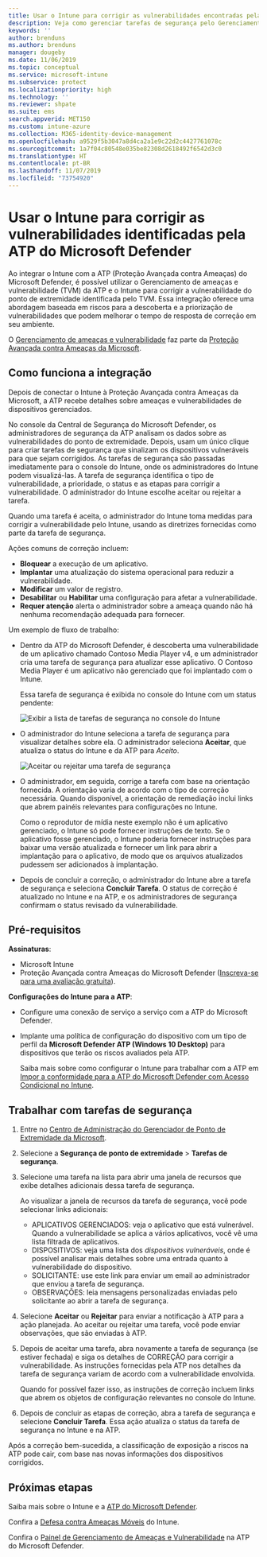 ```yaml
---
title: Usar o Intune para corrigir as vulnerabilidades encontradas pela ATP do Microsoft Defender – Azure | Microsoft Docs
description: Veja como gerenciar tarefas de segurança pelo Gerenciamento de ameaças e vulnerabilidade, parte da ATP (Proteção Avançada contra Ameaças) do Microsoft Defender no console do Intune.
keywords: ''
author: brenduns
ms.author: brenduns
manager: dougeby
ms.date: 11/06/2019
ms.topic: conceptual
ms.service: microsoft-intune
ms.subservice: protect
ms.localizationpriority: high
ms.technology: ''
ms.reviewer: shpate
ms.suite: ems
search.appverid: MET150
ms.custom: intune-azure
ms.collection: M365-identity-device-management
ms.openlocfilehash: a9529f5b3047a8d4ca2a1e9c22d2c4427761078c
ms.sourcegitcommit: 1a7f04c80548e035be82308d2618492f6542d3c0
ms.translationtype: HT
ms.contentlocale: pt-BR
ms.lasthandoff: 11/07/2019
ms.locfileid: "73754920"
---
```

# <a name="use-intune-to-remediate-vulnerabilities-identified-by-microsoft-defender-atp"></a>Usar o Intune para corrigir as vulnerabilidades identificadas pela ATP do Microsoft Defender

Ao integrar o Intune com a ATP (Proteção Avançada contra Ameaças) do Microsoft Defender, é possível utilizar o Gerenciamento de ameaças e vulnerabilidade (TVM) da ATP e o Intune para corrigir a vulnerabilidade do ponto de extremidade identificada pelo TVM. Essa integração oferece uma abordagem baseada em riscos para a descoberta e a priorização de vulnerabilidades que podem melhorar o tempo de resposta de correção em seu ambiente.

O [Gerenciamento de ameaças e vulnerabilidade](https://docs.microsoft.com/windows/security/threat-protection/windows-defender-atp/next-gen-threat-and-vuln-mgt) faz parte da [Proteção Avançada contra Ameaças da Microsoft](https://docs.microsoft.com/windows/security/threat-protection/windows-defender-atp/windows-defender-advanced-threat-protection).

## <a name="how-integration-works"></a>Como funciona a integração

Depois de conectar o Intune à Proteção Avançada contra Ameaças da Microsoft, a ATP recebe detalhes sobre ameaças e vulnerabilidades de dispositivos gerenciados.

No console da Central de Segurança do Microsoft Defender, os administradores de segurança da ATP analisam os dados sobre as vulnerabilidades do ponto de extremidade. Depois, usam um único clique para criar tarefas de segurança que sinalizam os dispositivos vulneráveis para que sejam corrigidos. As tarefas de segurança são passadas imediatamente para o console do Intune, onde os administradores do Intune podem visualizá-las. A tarefa de segurança identifica o tipo de vulnerabilidade, a prioridade, o status e as etapas para corrigir a vulnerabilidade. O administrador do Intune escolhe aceitar ou rejeitar a tarefa.

Quando uma tarefa é aceita, o administrador do Intune toma medidas para corrigir a vulnerabilidade pelo Intune, usando as diretrizes fornecidas como parte da tarefa de segurança.

Ações comuns de correção incluem:

- **Bloquear** a execução de um aplicativo.
- **Implantar** uma atualização do sistema operacional para reduzir a vulnerabilidade.
- **Modificar** um valor de registro.
- **Desabilitar** ou **Habilitar** uma configuração para afetar a vulnerabilidade.
- **Requer atenção** alerta o administrador sobre a ameaça quando não há nenhuma recomendação adequada para fornecer.

Um exemplo de fluxo de trabalho:

- Dentro da ATP do Microsoft Defender, é descoberta uma vulnerabilidade de um aplicativo chamado Contoso Media Player v4, e um administrador cria uma tarefa de segurança para atualizar esse aplicativo. O Contoso Media Player é um aplicativo não gerenciado que foi implantado com o Intune.

  Essa tarefa de segurança é exibida no console do Intune com um status pendente:

  ![Exibir a lista de tarefas de segurança no console do Intune](./media/atp-manage-vulnerabilities/temp-security-tasks.png)

- O administrador do Intune seleciona a tarefa de segurança para visualizar detalhes sobre ela.  O administrador seleciona **Aceitar**, que atualiza o status do Intune e da ATP para *Aceito*.

  ![Aceitar ou rejeitar uma tarefa de segurança](./media/atp-manage-vulnerabilities/temp-accept-task.png)

- O administrador, em seguida, corrige a tarefa com base na orientação fornecida. A orientação varia de acordo com o tipo de correção necessária. Quando disponível, a orientação de remediação inclui links que abrem painéis relevantes para configurações no Intune.

  Como o reprodutor de mídia neste exemplo não é um aplicativo gerenciado, o Intune só pode fornecer instruções de texto. Se o aplicativo fosse gerenciado, o Intune poderia fornecer instruções para baixar uma versão atualizada e fornecer um link para abrir a implantação para o aplicativo, de modo que os arquivos atualizados pudessem ser adicionados à implantação.

- Depois de concluir a correção, o administrador do Intune abre a tarefa de segurança e seleciona **Concluir Tarefa**.  O status de correção é atualizado no Intune e na ATP, e os administradores de segurança confirmam o status revisado da vulnerabilidade.

## <a name="prerequisites"></a>Pré-requisitos  

**Assinaturas**:

- Microsoft Intune  
- Proteção Avançada contra Ameaças do Microsoft Defender ([Inscreva-se para uma avaliação gratuita](https://www.microsoft.com/WindowsForBusiness/windows-atp?ocid=docs-wdatp-main-abovefoldlink)).

**Configurações do Intune para a ATP**:

- Configure uma conexão de serviço a serviço com a ATP do Microsoft Defender.
- Implante uma política de configuração do dispositivo com um tipo de perfil da **Microsoft Defender ATP (Windows 10 Desktop)** para dispositivos que terão os riscos avaliados pela ATP.

  Saiba mais sobre como configurar o Intune para trabalhar com a ATP em [Impor a conformidade para a ATP do Microsoft Defender com Acesso Condicional no Intune](advanced-threat-protection.md#enable-microsoft-defender-atp-in-intune).

## <a name="work-with-security-tasks"></a>Trabalhar com tarefas de segurança

1. Entre no [Centro de Administração do Gerenciador de Ponto de Extremidade da Microsoft](https://go.microsoft.com/fwlink/?linkid=2109431).

2. Selecione a **Segurança de ponto de extremidade** > **Tarefas de segurança**.

3. Selecione uma tarefa na lista para abrir uma janela de recursos que exibe detalhes adicionais dessa tarefa de segurança.

   Ao visualizar a janela de recursos da tarefa de segurança, você pode selecionar links adicionais:

   - APLICATIVOS GERENCIADOS: veja o aplicativo que está vulnerável. Quando a vulnerabilidade se aplica a vários aplicativos, você vê uma lista filtrada de aplicativos.
   - DISPOSITIVOS: veja uma lista dos *dispositivos vulneráveis*, onde é possível analisar mais detalhes sobre uma entrada quanto à vulnerabilidade do dispositivo.
   - SOLICITANTE: use este link para enviar um email ao administrador que enviou a tarefa de segurança.
   - OBSERVAÇÕES: leia mensagens personalizadas enviadas pelo solicitante ao abrir a tarefa de segurança.

4. Selecione **Aceitar** ou **Rejeitar** para enviar a notificação à ATP para a ação planejada. Ao aceitar ou rejeitar uma tarefa, você pode enviar observações, que são enviadas à ATP.

5. Depois de aceitar uma tarefa, abra novamente a tarefa de segurança (se estiver fechada) e siga os detalhes de CORREÇÃO para corrigir a vulnerabilidade. As instruções fornecidas pela ATP nos detalhes da tarefa de segurança variam de acordo com a vulnerabilidade envolvida.

   Quando for possível fazer isso, as instruções de correção incluem links que abrem os objetos de configuração relevantes no console do Intune.

6. Depois de concluir as etapas de correção, abra a tarefa de segurança e selecione **Concluir Tarefa**.  Essa ação atualiza o status da tarefa de segurança no Intune e na ATP.

Após a correção bem-sucedida, a classificação de exposição a riscos na ATP pode cair, com base nas novas informações dos dispositivos corrigidos.

## <a name="next-steps"></a>Próximas etapas
Saiba mais sobre o Intune e a [ATP do Microsoft Defender](advanced-threat-protection.md).

Confira a [Defesa contra Ameaças Móveis](mobile-threat-defense.md) do Intune.

Confira o [Painel de Gerenciamento de Ameaças e Vulnerabilidade](https://docs.microsoft.com/windows/security/threat-protection/windows-defender-atp/tvm-dashboard-insights) na ATP do Microsoft Defender.
